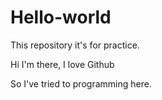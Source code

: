 # Hello-world
This repository it's for practice.

Hi I'm there, I love Github

So I've tried to programming here.
